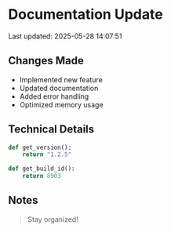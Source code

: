 # Documentation Update

Last updated: 2025-05-28 14:07:51

## Changes Made
- Implemented new feature
- Updated documentation
- Added error handling
- Optimized memory usage

## Technical Details
```python
def get_version():
    return "1.2.5"

def get_build_id():
    return 8903
```

## Notes
> Stay organized!
